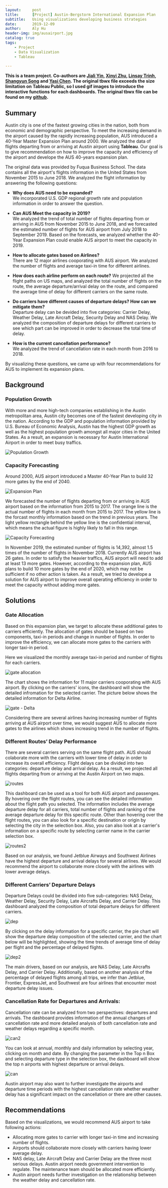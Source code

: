 ```yaml
---
layout:     post
title:      [Project] Austin-Bergstorm International Expansion Plan
subtitle:   Using visualizations developing business strategies
date:       2019-12-09
author:     Aly Hu
header-img: img/ausairport.jpg
catalog: true
tags:
    - Project
    - Data Visualization
    - Tableau
    
---
```


**This is a team project. Co-authors are [Jiali Yin](https://www.linkedin.com/in/jiali-yin/), [Xinyi Zhu](https://www.linkedin.com/in/xinyi-zhu/), [Linsay Trinh](https://www.linkedin.com/in/lindsay-trinh/), [Shangyun Song](https://www.linkedin.com/in/shangyun-song/) and [Yasi Chen](https://www.linkedin.com/in/yasi-chen-214a8418a/). The original tbwx file exceeds the size limitation on Tableau Public, so I used gif images to introduce the interactive functions for each dashboards. The original tbwx file can be found on my [github](https://github.com/AlyyHu/Course-Project/tree/master/Tableau_AUSAirport).** 

## Summary
Austin city is one of the fastest growing cities in the nation, both from economic and demographic perspective. To meet the increasing demand in the airport caused by the rapidly increasing population, AUS introduced a 40-Year Master Expansion Plan around 2000. We analyzed the data of flights departing from or arriving at Austin airport using **Tableau**. Our goal is to give recommendation on how to improve the capacity and efficiency of the airport and develope the AUS 40-years expansion plan. 

The original data was provided by Fuqua Business School. The data contains all the airport's flights information in the United States from November 2015 to June 2018. We analyzed the flight information by answering the following questions:

* **Why does AUS need to be expanded?**  
  We incorporated U.S. GDP regional growth rate and population information in order to answer the question. 
* **Can AUS Meet the capacity in 2019?**  
  We analyzed the trend of total number of flights departing from or arriving in AUS from November 2015 to June 2018, and we forecasted the estimated number of flights for AUS airport from July 2018 to September 2019. Based on the forecasts, we analyzed whether the 40-Year Expansion Plan could enable AUS airport to meet the capacity in 2019.
  
* **How to allocate gates based on Airlines?**  
  There are 12 major airlines cooporating with AUS airport. We analyzed the number of flights and average taxi-in time for different airlines.
  
* **How does each airline perform on each route?**
  We projected all the flight paths on US maps, and analyzed the total number of flights on the route, the average departure/arrival delay on the route, and compared the average time of delay for different carriers on the same route.
  
* **Do carriers have different causes of departure delays? How can we mitigate them?**  
  Departure delay can be devided into five categories: Carrier Delay, Weather Delay, Late Aircraft Delay, Security Delay and NAS Delay. We analyzed the composition of departure delays for different carriers to see which part can be improved in order to decrease the total time of delay.

* **How is the current cancellation performance?**  
  We analyzed the trend of cancellation rate in each month from 2016 to 2018.

By visualizing these questions, we came up with four recommendations for AUS to implement its expansion plans.

## Background
### Population Growth
With more and more high-tech companies establishing in the Austin metropolitan area, Austin city becomes one of the fastest developing city in the nation. According to the GDP and population information provided by U.S. Bureau of Economic Analysis, Austin has the highest GDP growth as well as the highest population growth amongst all major cities in the United States. As a result, an expansion is necessary for Austin International Airport in order to meet busy traffics. 

 ![Population Growth](https://tva1.sinaimg.cn/large/007S8ZIlgy1gg8iig2wp9j31re0u0q3h.jpg)
 
### Capacity Forecasting
Around 2000, AUS airport introduced a Master 40-Year Plan to build 32 more gates by the end of 2040. 

 ![Expansion Plan](https://tva1.sinaimg.cn/large/007S8ZIlgy1gg8j3hxf6oj31nq0sitaf.jpg)

We forecasted the number of flights departing from or arriving in AUS airport based on the information from 2015 to 2017. The orange line is the actual number of flights in each month from 2015 to 2017. The yellow line is the forcast monthly information based on the trend in previous years. The light yellow rectangle behind the yellow line is the confidential interval, which means the actual figure is highly likely to fall in this range. 

 ![Capacity Forecasting](https://tva1.sinaimg.cn/large/007S8ZIlgy1gg8j3i9rm3j31qc0u00ta.jpg)
 
In November 2019, the estimated number of flights is 14,392, almost 1.5 times of the number of flights in November 2018. Currently AUS airport has 26 gates. In order to satisfy the heavier traffics, AUS airport will need to add at least 13 more gates. However, according to the expansion plan, AUS plans to build 10 more gates by the end of 2020, which may not be sufficient if no other action is taken. As a result, we tried to develope a solution for AUS airport to improve overall operating efficiency in order to meet the capacity without adding more gates. 

 
## Solutions

### Gate Allocation

Based on this expansion plan, we target to allocate these additional gates to carriers efficiently. The allocation of gates should be based on two components, taxi-in periods and change in number of flights. In order to improve the efficiency, we can allocate more gates to the carriers with longer taxi-in period. 

Here we visualized the monthly average taxi-in period and number of flights for each carriers.

![gate allocation](https://tva1.sinaimg.cn/large/007S8ZIlgy1gg8jxk2279j320q0ssjsq.jpg)

The chart shows the information for 11 major carriers cooporating with AUS airport. By clicking on the carriers' icons, the dashboard will show the detailed infromation for the selected carrier. The picture below shows the detailed information for Delta Airline.

![gate - Delta](https://tva1.sinaimg.cn/large/007S8ZIlgy1gg8zo5pe7og31190g0agk.gif)


Considering there are several airlines having increasing number of flights arriving at AUS airport over time, we would suggest AUS to allocate more gates to the airlines which shows increasing trend in the number of flights.

### Different Routes’ Delay Performance 

There are several carriers serving on the same flight path. AUS should colaborate more with the carriers with lower time of delay in order to increase its overall efficiency. Flight delays can be divided into two categories: departure delay and arrival delay. As a result, we projected all flights departing from or arriving at the Austin Airport on two maps.

![routes](https://tva1.sinaimg.cn/large/007S8ZIlgy1gg8xiurqroj31ba0u0tdn.jpg)

This dashboard can be used as a tool for both AUS airport and passenges. By hovering over the flight routes, you can see the detailed information about the flight path you selected. The information includes the average departure delay for all carriers, total number of flights and ranking of the average departure delay for this specific route. Other than hovering over the flight routes, you can also look for a specific destination or origin by selecting the city in the selection box. Also, you can also look at a carrier's information on a specific route by selecting carrier name in the carrier selection box.

![routes2](https://tva1.sinaimg.cn/large/007S8ZIlgy1gg8ys86uv5g310j0kntkg.gif)

Based on our analysis, we found Jetblue Airways and Southwest Airlines have the highest departure and arrival delays for several airlines. We would recommend the airport to collaborate more closely with the airlines with lower average delays.


### Different Carriers’ Departure Delays 
Departure Delays could be divided into five sub-categories: NAS Delay, Weather Delay, Security Delay, Late Aircrafts Delay, and Carrier Delay. This dashboard analyzed the composition of total departure delays for different carriers.

![dep](https://tva1.sinaimg.cn/large/007S8ZIlgy1gg900rkp45j31ph0u0gnd.jpg)

By clicking on the delay information for a specific carrier, the pie chart will show the departure delay composition of the selected carrier, and the chart below will be highlighted, showing the time trends of average time of delay per flight and the percentage of delayed flights.

![dep2](https://tva1.sinaimg.cn/large/007S8ZIlgy1gg900towa7g31190gcahb.gif)

The main drivers, based on our analysis, are NAS Delay, Late Aircrafts Delay, and Carrier Delay.  Additionally, based on another analysis of the percentage of delayed flights among all trips, we infer than Jetblue, Frontier, ExpressJet, and Southwest are four airlines that encounter most departure delay issues.


### Cancellation Rate for Departures and Arrivals:
Cancellation rate can be analyzed from two perspectives: departures and arrivals. The dashboard provides information of the annual changes of cancellation rate and more detailed analysis of both cancellation rate and weather delays regarding a specific month. 

![can2](https://tva1.sinaimg.cn/large/007S8ZIlgy1gg90cqp4g0j31oe0u0jt5.jpg)

You can look at annual, monthly and daily information by selecting year, clicking on month and date. By changing the parameter in the Top n Box and selecting departure type in the selection box, the dashboard will show the top n airports with highest departure or arrival delays.

![can](https://tva1.sinaimg.cn/large/007S8ZIlgy1gg90b0ki46g31190gcgr3.gif)

Austin airport may also want to further investigate the airports and departure time periods with the highest cancellation rate whether weather delay has a significant impact on the cancellation or there are other causes.


## Recommendations
Based on the visualizations, we would recommend AUS airport to take following actions:

* Allocating more gates to carrier with longer taxi-in time and increasing number of flights.
* Airports should collaborate more closely with carriers having lower average delay.
* NAS delay, Late Aircraft Delay and Carrier Delay are the three most serious delays. Austin airport needs government intervention to regulate. The maintenance team should be allocated more efficiently.
* Austin airport needs further investigation on the relationship between the weather delay and cancellation rate.
